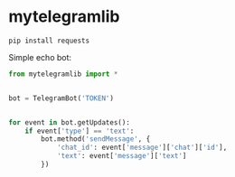 # mytelegramlib
```
pip install requests
```


Simple echo bot:
```python
from mytelegramlib import *


bot = TelegramBot('TOKEN')


for event in bot.getUpdates():
    if event['type'] == 'text':
        bot.method('sendMessage', {
            'chat_id': event['message']['chat']['id'],
            'text': event['message']['text']
        })
```
